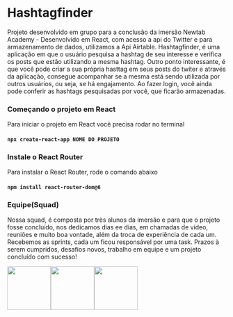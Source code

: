 # Hashtagfinder
Projeto desenvolvido em grupo para a conclusão da imersão Newtab Academy - 
Desenvolvido em React, com acesso a api do Twitter e para armazenamento de dados, utilizamos a Api Airtable.
Hashtagfinder, é uma aplicação em que o usuário pesquisa a hashtag de seu interesse e verifica os posts que estão utilizando a mesma hashtag.
Outro ponto interessante, é que você pode criar a sua própria hasttag em seus posts do twiter e através da aplicação, consegue acompanhar se a mesma está sendo utilizada por outros usuários, ou seja, se há engajamento.
Ao fazer login, você ainda pode conferir as hashtags pesquisadas por você, que ficarão armazenadas.

### Começando o projeto em React
Para iniciar o projeto em React você precisa rodar no terminal
#### `npx create-react-app NOME DO PROJETO`

### Instale o React Router
Para instalar o React Router, rode o comando abaixo
#### `npm install react-router-dom@6`

### Equipe(Squad)
Nossa squad, é composta por très alunos da imersão e para que o projeto fosse concluído, nos dedicamos dias ee dias, em chamadas de vídeo, reuniões e muito boa vontade, além da troca de experiência de cada um.
Recebemos as sprints, cada um ficou responsável por uma task.
Prazos à serem cumpridos, desafios novos, trabalho em equipe e um projeto concluído com sucesso!
<div style="display:flex">
<a href="https://www.linkedin.com/in/marcia-b-oliveira/" target="_blank"> 
 <img src='https://user-images.githubusercontent.com/66282316/216690445-2bdfd006-bb5d-4525-9772-5396a962bea7.jpeg' style="width:100px">
</a>
<a href="https://www.linkedin.com/in/leidy-olinto-356b9391/" target="_blank"> 
 <img src='https://user-images.githubusercontent.com/66282316/216689912-87935f31-a578-4d46-98bb-ec9153f94064.jpeg' style="width:100px;">
</a>
<a href="https://www.linkedin.com/in/daniel-nogueira-6ba2711b0/" target="_blank"> 
 <img src='https://user-images.githubusercontent.com/66282316/216689877-f2fdb0c9-49ac-4025-80df-972d2fcc2440.jpeg' style="width:100px;">
</a>
</div>